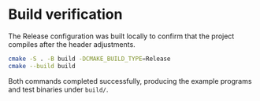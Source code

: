 # Build verification

The Release configuration was built locally to confirm that the project compiles after the
header adjustments.

```sh
cmake -S . -B build -DCMAKE_BUILD_TYPE=Release
cmake --build build
```

Both commands completed successfully, producing the example programs and test binaries under
`build/`.
